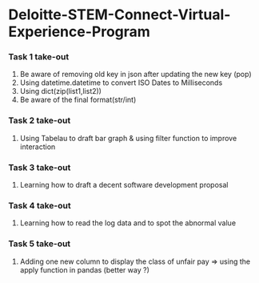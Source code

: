 # Deloitte-STEM-Connect-Virtual-Experience-Program
### Task 1 take-out <br>
1. Be aware of removing old key in json after updating the new key (pop)<br>
2. Using datetime.datetime to convert ISO Dates to Milliseconds <br>
3. Using dict(zip(list1,list2))<br>
4. Be aware of the final format(str/int)<br>

### Task 2 take-out<br>
1. Using Tabelau to draft bar graph & using filter function to improve interaction<br>

### Task 3 take-out<br>
1. Learning how to draft a decent software development proposal<br>
### Task 4 take-out<br>
1. Learning how to read the log data and to spot the abnormal value<br>

### Task 5 take-out<br>
1. Adding one new column to display the class of unfair pay => using the apply function in pandas (better way ?)

